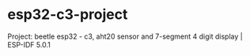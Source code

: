 # esp32-c3-project
Project: beetle esp32 - c3, aht20 sensor and 7-segment 4 digit display | ESP-IDF 5.0.1
